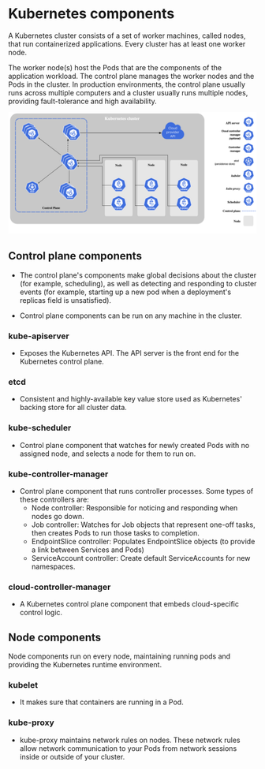 # Kubernetes components

A Kubernetes cluster consists of a set of worker machines, called nodes, that run containerized applications. Every cluster has at least one worker node.


The worker node(s) host the Pods that are the components of the application workload. The control plane manages the worker nodes and the Pods in the cluster. In production environments, the control plane usually runs across multiple computers and a cluster usually runs multiple nodes, providing fault-tolerance and high availability.


![screenshot](/screenshots/components.png?raw=true)



## Control plane components

- The control plane's components make global decisions about the cluster (for example, scheduling), as well as detecting and responding to cluster events (for example, starting up a new pod when a deployment's replicas field is unsatisfied).

- Control plane components can be run on any machine in the cluster.

### kube-apiserver

- Exposes the Kubernetes API. The API server is the front end for the Kubernetes control plane.

### etcd

- Consistent and highly-available key value store used as Kubernetes' backing store for all cluster data.


### kube-scheduler

- Control plane component that watches for newly created Pods with no assigned node, and selects a node for them to run on.

### kube-controller-manager

- Control plane component that runs controller processes.
Some types of these controllers are:
    - Node controller: Responsible for noticing and responding when nodes go down.
    - Job controller: Watches for Job objects that represent one-off tasks, then creates Pods to run those tasks to completion.
    - EndpointSlice controller: Populates EndpointSlice objects (to provide a link between Services and Pods)
    - ServiceAccount controller: Create default ServiceAccounts for new namespaces.

### cloud-controller-manager

- A Kubernetes control plane component that embeds cloud-specific control logic.




## Node components


Node components run on every node, maintaining running pods and providing the Kubernetes runtime environment.

### kubelet

- It makes sure that containers are running in a Pod.

### kube-proxy 
- kube-proxy maintains network rules on nodes. These network rules allow network communication to your Pods from network sessions inside or outside of your cluster.
